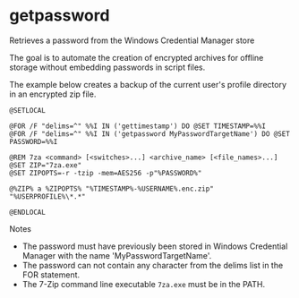 # getpassword
Retrieves a password from the Windows Credential Manager store

The goal is to automate the creation of encrypted archives for offline storage without embedding passwords in script files.

The example below creates a backup of the current user's profile directory in an encrypted zip file. 

```dosbatch
@SETLOCAL

@FOR /F "delims=^" %%I IN ('gettimestamp') DO @SET TIMESTAMP=%%I
@FOR /F "delims=^" %%I IN ('getpassword MyPasswordTargetName') DO @SET PASSWORD=%%I

@REM 7za <command> [<switches>...] <archive_name> [<file_names>...]
@SET ZIP="7za.exe"
@SET ZIPOPTS=-r -tzip -mem=AES256 -p"%PASSWORD%"

@%ZIP% a %ZIPOPTS% "%TIMESTAMP%-%USERNAME%.enc.zip" "%USERPROFILE%\*.*"

@ENDLOCAL
```

Notes
* The password must have previously been stored in Windows Credential Manager with the name 'MyPasswordTargetName'.
* The password can not contain any character from the delims list in the FOR statement.
* The 7-Zip command line executable `7za.exe` must be in the PATH.
